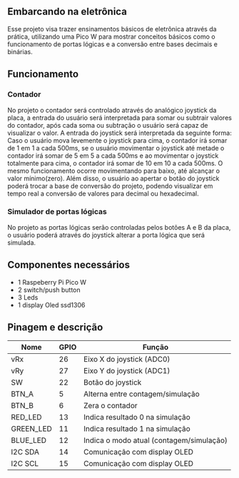 ## Embarcando na eletrônica

Esse projeto visa trazer ensinamentos básicos de eletrônica através da prática, utilizando uma Pico W para mostrar conceitos básicos como o funcionamento de portas lógicas e a conversão entre bases decimais e binárias.

## Funcionamento

### Contador

No projeto o contador será controlado através do analógico joystick da placa, a entrada do usuário será interpretada para somar ou subtrair valores do contador, após cada soma ou subtração o usuário será capaz de visualizar o valor. A entrada do joystick será interpretada da seguinte forma:
Caso o usuário mova levemente o joystick para cima, o contador irá somar de 1 em 1 a cada 500ms, se o usuário movimentar o joystick até metade o contador irá somar de 5 em 5 a cada 500ms e ao movimentar o joystick totalmente para cima, o contador irá somar de 10 em 10 a cada 500ms. O mesmo funcionamento ocorre movimentando para baixo, até alcançar o valor mínimo(zero).
Além disso, o usuário ao apertar o botão do joystick poderá trocar a base de conversão do projeto, podendo visualizar em tempo real a conversão de valores para decimal ou hexadecimal.

### Simulador de portas lógicas

No projeto as portas lógicas serão controladas pelos botões A e B da placa, o usuário poderá através do joystick alterar a porta lógica que será simulada.

## Componentes necessários

- 1 Raspeberry Pi Pico W
- 2 switch/push button
- 3 Leds
- 1 display Oled ssd1306

## Pinagem e descrição

| **Nome**      | **GPIO** | **Função**                                  |
|--------------|--------|------------------------------------------|
| vRx         | 26     | Eixo X do joystick (ADC0)               |
| vRy         | 27     | Eixo Y do joystick (ADC1)               |
| SW          | 22     | Botão do joystick                        |
| BTN_A       | 5      | Alterna entre contagem/simulação         |
| BTN_B       | 6      | Zera o contador                          |
| RED_LED     | 13     | Indica resultado 0 na simulação         |
| GREEN_LED   | 11     | Indica resultado 1 na simulação         |
| BLUE_LED    | 12     | Indica o modo atual (contagem/simulação) |
| I2C SDA     | 14     | Comunicação com display OLED            |
| I2C SCL     | 15     | Comunicação com display OLED            |
